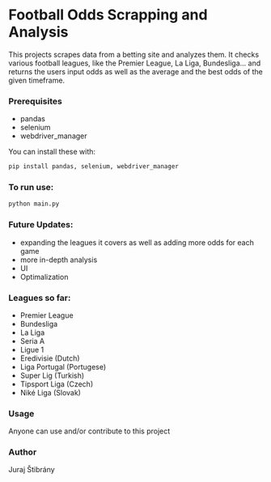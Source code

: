 # Football Odds Scrapping and Analysis

This projects scrapes data from a betting site and analyzes them. It checks various football leagues, like the Premier League, La Liga, Bundesliga...
and returns the users input odds as well as the average and the best odds of the given timeframe.

### Prerequisites

- pandas
- selenium
- webdriver_manager

You can install these with:
```bash
pip install pandas, selenium, webdriver_manager
```

### To run use:
```bash
python main.py
```

### Future Updates:
- expanding the leagues it covers as well as adding more odds for each game
- more in-depth analysis
- UI
- Optimalization

### Leagues so far:
- Premier League
- Bundesliga
- La Liga
- Seria A
- Ligue 1
- Eredivisie (Dutch)
- Liga Portugal (Portugese)
- Super Lig (Turkish)
- Tipsport Liga (Czech)
- Niké Liga (Slovak)
  
### Usage
Anyone can use and/or contribute to this project

### Author
Juraj Štibrány
